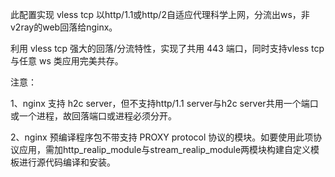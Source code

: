 此配置实现 vless tcp 以http/1.1或http/2自适应代理科学上网，分流出ws，非v2ray的web回落给nginx。

利用 vless tcp 强大的回落/分流特性，实现了共用 443 端口，同时支持vless tcp与任意 ws 类应用完美共存。

注意：

1、nginx 支持 h2c server，但不支持http/1.1 server与h2c server共用一个端口或一个进程，故回落端口或进程必须分开。

2、nginx 预编译程序包不带支持 PROXY protocol 协议的模块。如要使用此项协议应用，需加http_realip_module与stream_realip_module两模块构建自定义模板进行源代码编译和安装。

